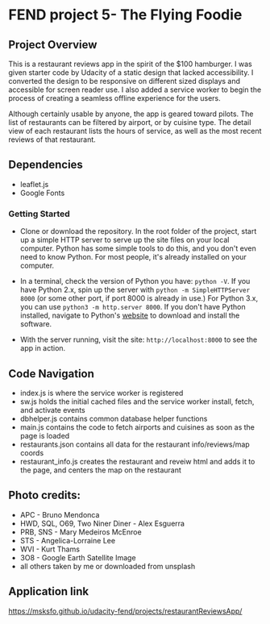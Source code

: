 # FEND project 5- The Flying Foodie

## Project Overview

This is a restaurant reviews app in the spirit of the $100 hamburger. I was given starter code by Udacity of a static design that lacked accessibility. I converted the design to be responsive on different sized displays and accessible for screen reader use. I also added a service worker to begin the process of creating a seamless offline experience for the users.

Although certainly usable by anyone, the app is geared toward pilots. The list of restaurants can be filtered by airport, or by cuisine type. The detail view of each restaurant lists the hours of service, as well as the most recent reviews of that restaurant. 


## Dependencies 

* leaflet.js
* Google Fonts

### Getting Started

* Clone or download the repository.  In the root folder of the project, start up a simple HTTP server to serve up the site files on your local computer. Python has some simple tools to do this, and you don't even need to know Python. For most people, it's already installed on your computer. 

* In a terminal, check the version of Python you have: `python -V`. If you have Python 2.x, spin up the server with `python -m SimpleHTTPServer 8000` (or some other port, if port 8000 is already in use.) For Python 3.x, you can use `python3 -m http.server 8000`. If you don't have Python installed, navigate to Python's [website](https://www.python.org/) to download and install the software.

* With the server running, visit the site: `http://localhost:8000` to see the app in action.

## Code Navigation 

* index.js is where the service worker is registered
* sw.js holds the initial cached files and the service worker install, fetch, and activate events
* dbhelper.js contains common database helper functions
* main.js contains the code to fetch airports and cuisines as soon as the page is loaded
* restaurants.json contains all data for the restaurant info/reviews/map coords
* restaurant_info.js creates the restaurant and reveiw html and adds it to the page, and centers the map on the restaurant


## Photo credits:

* APC - Bruno Mendonca
* HWD, SQL, O69, Two Niner Diner - Alex Esguerra
* PRB, SNS - Mary Medeiros McEnroe
* STS - Angelica-Lorraine Lee
* WVI - Kurt Thams
* 3O8 - Google Earth Satellite Image
* all others taken by me or downloaded from unsplash

## Application link 

https://msksfo.github.io/udacity-fend/projects/restaurantReviewsApp/



